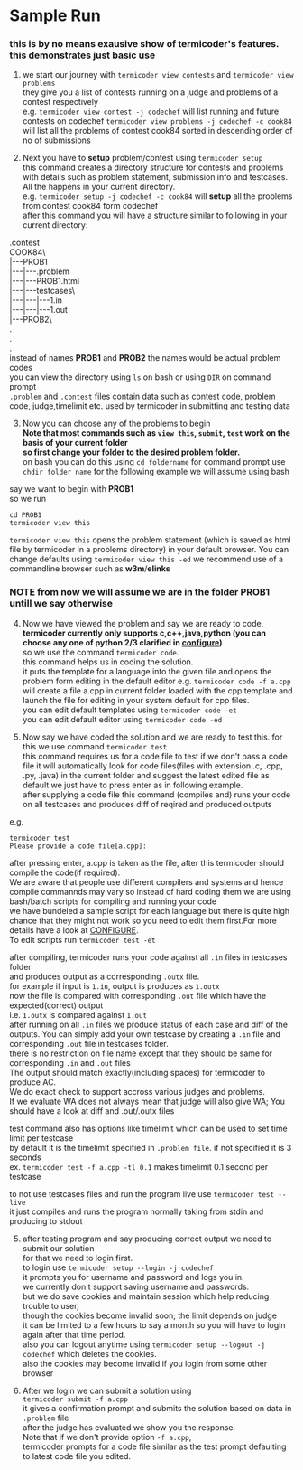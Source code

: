 # Sample Run
### this is by no means exausive show of termicoder's features. this demonstrates just basic use

1. we start our journey with `termicoder view contests` and `termicoder view problems`  
they give you a list of contests running on a judge and problems of a contest respectively  
e.g. `termicoder view contest -j codechef` will list running and future contests on codechef
`termicoder view problems -j codechef -c cook84` will list all the problems of contest cook84 sorted in descending order of no of submissions

2. Next you have to **setup** problem/contest using `termicoder setup`  
this command creates a directory structure for contests and problems with details such as problem statement, submission info and testcases.  
All the happens in your current directory.  
e.g. `termicoder setup -j codechef -c cook84` will **setup** all the problems from contest cook84 form codechef  
after this command you will have a structure similar to following in your current directory:   

.contest  
COOK84\  
|---PROB1\
|---|---.problem  
|---|---PROB1.html  
|---|---testcases\  
|---|---|---1.in  
|---|---|---1.out  
|---PROB2\  
.  
.  
.  
instead of names __PROB1__ and __PROB2__  the names would be actual problem codes  
you can view the directory using `ls` on bash or using `DIR` on command prompt  
`.problem` and `.contest` files contain data such as contest code, problem code, judge,timelimit etc. used by termicoder in submitting and testing data  

3. Now you can choose any of the problems to begin  
**Note that most commands such as `view this`, `submit`, `test` work on the basis of your current folder  
so first change your folder to the desired problem folder.**  
on bash you can do this using `cd foldername` for command prompt use `chdir folder name` for the following example we will assume using bash  

say we want to begin with **PROB1**  
so we run  
```
cd PROB1
termicoder view this
```
`termicoder view this` opens the problem statement (which is saved as html file by termicoder in a problems directory) in your default browser. You can change defaults using `termicoder view this -ed` we recommend use of a commandline browser such as **w3m**/**elinks**  

### NOTE from now we will assume we are in the folder PROB1 untill we say otherwise  

4. Now we have viewed the problem and say we are ready to code.  
**termicoder currently only supports c,c++,java,python (you can choose any one of python 2/3 clarified in [configure](configure.md))**  
so we use the command `termicoder code`.  
this command helps us in coding the solution.  
it puts the template for a language into the given file and opens the problem form editing in the default editor
e.g. `termicoder code -f a.cpp` will create a file a.cpp in current folder loaded with the cpp template and launch the file for editing in your system default for cpp files.   
you can edit default templates using `termicoder code -et`  
you can edit default editor using `termicoder code -ed`  

5. Now say we have coded the solution and we are ready to test this.
for this we use command `termicoder test`  
this command requires us for a code file to test if we don't pass a code file it will automatically look for code files(files with extension .c, .cpp, .py, .java) in the current folder and suggest the latest edited file as default we just have to press enter as in following example.  
after supplying a code file this command (compiles and) runs your code on all testcases and produces diff of reqired and produced outputs  

e.g.
```
termicoder test
Please provide a code file[a.cpp]:
```
after pressing enter, a.cpp is taken as the file, after this termicoder should compile the code(if required).  
We are aware that people use different compilers and systems and hence compile commannds may vary so instead of hard coding them we are using bash/batch scripts for compiling and running your code  
we have bundeled a sample script for each language but there is quite high chance that they might not work so you need to edit them first.For more details have a look at [CONFIGURE](configure.md).  
To edit scripts run `termicoder test -et`  
  
after compiling, termicoder runs your code against all `.in` files in testcases folder  
and produces output as a corresponding `.outx` file.   
for example if input is `1.in`, output is produces as `1.outx`  
now the file is compared with corresponding `.out` file which have the expected(correct) output  
i.e. `1.outx` is compared against `1.out`   
after running on all `.in` files we produce status of each case and diff of the outputs.
You can simply add your own testcase by creating a `.in` file and corresponding `.out` file in testcases folder.  
there is no restriction on file name except that they should be same for corresponding `.in` and `.out` files  
The output should match exactly(including spaces) for termicoder to produce AC.  
We do exact check to support accross various judges and problems.  
If we evaluate WA does not always mean that judge will also give WA; You should have a look at diff and .out/.outx files  

test command also has options like timelimit which can be used to set time limit per testcase  
by default it is the timelimit specified in `.problem file`. if not specified it is 3 seconds  
ex. `termicoder test -f a.cpp -tl 0.1` makes timelimit 0.1 second per testcase  

to not use testcases files and run the program live use `termicoder test --live`   
it just compiles and runs the program normally taking from stdin and producing to stdout  

5. after testing program and say producing correct output we need to submit our solution  
for that we need to login first.    
to login use `termicoder setup --login -j codechef`  
it prompts you for username and password and logs you in.  
we currently don't support saving username and passwords.  
but we do save cookies and maintain session which help reducing trouble to user,  
though the cookies become invalid soon; the limit depends on judge  
it can be limited to a few hours to say a month so you will have to login again after that time period.  
also you can logout anytime using `termicoder setup --logout -j codechef` which deletes the cookies.  
also the cookies may become invalid if you login from some other browser  

6. After we login we can submit a solution using  
`termicoder submit -f a.cpp`  
it gives a confirmation prompt and submits the solution based on data in `.problem` file  
after the judge has evaluated we show you the response.  
Note that if we don't provide option `-f a.cpp`,  
termicoder prompts for a code file similar as the test prompt defaulting to latest code file you edited.  
